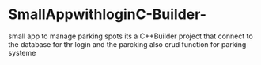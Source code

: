 # SmallAppwithloginC-Builder-
small app to manage parking spots its a C++Builder project that connect to the database for thr login and the parcking also crud function for parking systeme
